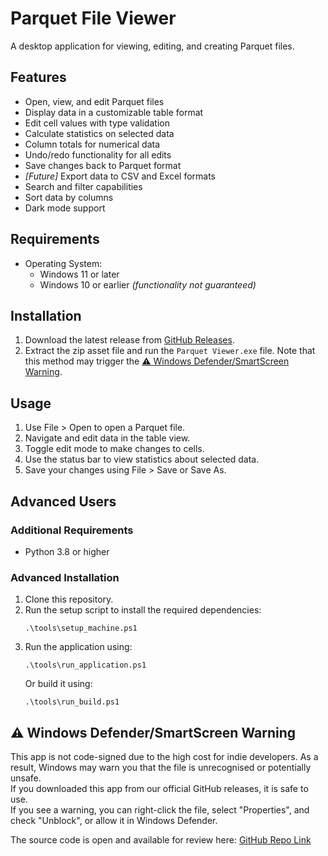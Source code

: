 # Parquet File Viewer

A desktop application for viewing, editing, and creating Parquet files.

## Features

- Open, view, and edit Parquet files
- Display data in a customizable table format
- Edit cell values with type validation
- Calculate statistics on selected data
- Column totals for numerical data
- Undo/redo functionality for all edits
- Save changes back to Parquet format
- _[Future]_ Export data to CSV and Excel formats
- Search and filter capabilities
- Sort data by columns
- Dark mode support

## Requirements

- Operating System:
   - Windows 11 or later
   - Windows 10 or earlier _(functionality not guaranteed)_

## Installation

1. Download the latest release from [GitHub Releases](https://github.com/LukeDeaves/Parquet-Viewer/tags).
2. Extract the zip asset file and run the `Parquet Viewer.exe` file. Note that this method may trigger the [⚠️ Windows Defender/SmartScreen Warning](#⚠️-windows-defendersmartscreen-warning).

## Usage

1. Use File > Open to open a Parquet file.
2. Navigate and edit data in the table view.
3. Toggle edit mode to make changes to cells.
4. Use the status bar to view statistics about selected data.
5. Save your changes using File > Save or Save As.

## Advanced Users

### Additional Requirements

- Python 3.8 or higher

### Advanced Installation
1. Clone this repository.
2. Run the setup script to install the required dependencies:
   ```
   .\tools\setup_machine.ps1
   ```
3. Run the application using:
   ```
   .\tools\run_application.ps1
   ```
   Or build it using:
   ```
   .\tools\run_build.ps1
   ```

## ⚠️ Windows Defender/SmartScreen Warning

This app is not code-signed due to the high cost for indie developers. As a result, Windows may warn you that the file is unrecognised or potentially unsafe.  
If you downloaded this app from our official GitHub releases, it is safe to use.  
If you see a warning, you can right-click the file, select "Properties", and check "Unblock", or allow it in Windows Defender.

The source code is open and available for review here: [GitHub Repo Link](https://github.com/LukeDeaves/Parquet-Viewer)
